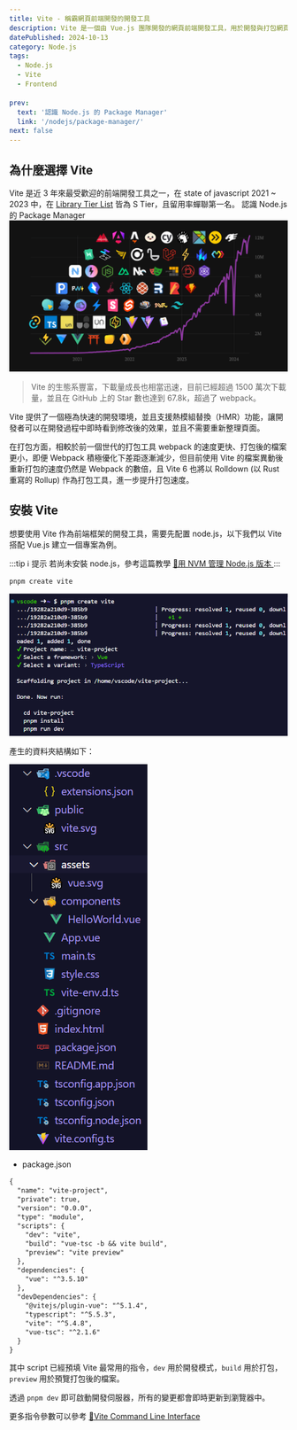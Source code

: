 ```yaml
---
title: Vite - 稱霸網頁前端開發的開發工具
description: Vite 是一個由 Vue.js 團隊開發的網頁前端開發工具，用於開發與打包網頁前端專案。
datePublished: 2024-10-13
category: Node.js
tags:
  - Node.js
  - Vite
  - Frontend

prev:
  text: '認識 Node.js 的 Package Manager'
  link: '/nodejs/package-manager/'
next: false
---
```


## 為什麼選擇 Vite

Vite 是近 3 年來最受歡迎的前端開發工具之一，在 state of javascript 2021 \~ 2023 中，在 [Library Tier List](https://2023.stateofjs.com/en-US/libraries/#tier_list) 皆為 S Tier，且留用率蟬聯第一名。
認識 Node.js 的 Package Manager
![alt text](image.png)

> Vite 的生態系豐富，下載量成長也相當迅速，目前已經超過 1500 萬次下載量，並且在 GitHub 上的 Star 數也達到 67.8k，超過了 webpack。

Vite 提供了一個極為快速的開發環境，並且支援熱模組替換（HMR）功能，讓開發者可以在開發過程中即時看到修改後的效果，並且不需要重新整理頁面。

在打包方面，相較於前一個世代的打包工具 webpack 的速度更快、打包後的檔案更小，即便 Webpack 積極優化下差距逐漸減少，但目前使用 Vite 的檔案異動後重新打包的速度仍然是 Webpack 的數倍，且 Vite 6 也將以 Rolldown (以 Rust 重寫的 Rollup) 作為打包工具，進一步提升打包速度。

## 安裝 Vite

想要使用 Vite 作為前端框架的開發工具，需要先配置 node.js，以下我們以 Vite 搭配 Vue.js 建立一個專案為例。

:::tip ℹ️ 提示
若尚未安裝 node.js，參考這篇教學 [📝用 NVM 管理 Node.js 版本
](/nodejs/nvm/)
:::

```bash
pnpm create vite
```

![alt text](image-1.png)

產生的資料夾結構如下：

![alt text](image-2.png)

- package.json

```json:line-numbers {6-10}
{
  "name": "vite-project",
  "private": true,
  "version": "0.0.0",
  "type": "module",
  "scripts": {
    "dev": "vite",
    "build": "vue-tsc -b && vite build",
    "preview": "vite preview"
  },
  "dependencies": {
    "vue": "^3.5.10"
  },
  "devDependencies": {
    "@vitejs/plugin-vue": "^5.1.4",
    "typescript": "^5.5.3",
    "vite": "^5.4.8",
    "vue-tsc": "^2.1.6"
  }
}
```

其中 script 已經預填 Vite 最常用的指令，`dev` 用於開發模式，`build` 用於打包，`preview` 用於預覽打包後的檔案。

透過 `pnpm dev` 即可啟動開發伺服器，所有的變更都會即時更新到瀏覽器中。

更多指令參數可以參考 [🔗Vite Command Line Interface](https://vite.dev/guide/cli#command-line-interface)

